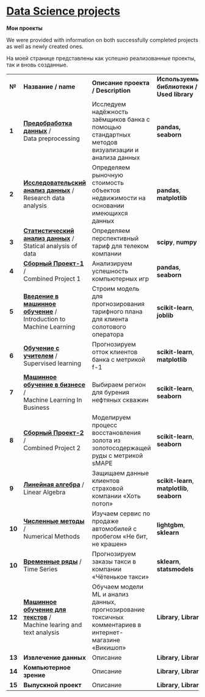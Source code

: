<!DOCTYPE html>
<html>
 <head>
  <meta charset="utf-8">
 </head>
 <body>
<h1><a href="https://praktikum.yandex.ru/data-scientist/" target="_blank">Data Science projects</a></h1>
   
<b>Мои проекты</b><br/>
   
   <p>We were provided with information on both successfully completed projects as well as newly created ones.</p>
   <p>На моей странице представлены как успешно реализованные проекты, так и вновь созданные.</p>
   

<table>
  
<tr>
<td><b>№</b></td>
<td><b>Название / name</b></td>
<td><b>Описание проекта / Description</b></td>
<td><b>Используемые библиотеки / Used library</b></td>
</tr>
  
<tr>
<td><b>1</b></td>
<td><a href="https://github.com/tropanets/ds-projects/blob/main/1_Data_preprocessing.ipynb" target="_blank"><b>Предобработка данных</b></a> /</br>Data preprocessing</td>
<td>Исследуем надёжность заёмщиков банка с помощью стандартных методов визуализации и анализа данных</td>
<td> <b>pandas, seaborn</b></td>
</tr>

<tr>
<td><b>2</b></td>
<td><a href="https://github.com/tropanets/ds-projects/blob/main/2_Research_data_analysis.ipynb" target="_blank"><b>Исследовательский анализ данных</b></a> /</br>Research data analysis</td>
<td>Определяем рыночную стоимость объектов недвижимости на основании имеющихся данных</td>
<td><b>pandas</b>, <b>matplotlib</b></td>
</tr>

<tr>
<td><b>3</b></td>
<td><a href="https://github.com/tropanets/ds-projects/blob/main/3_Statistical_analysis_of_data.ipynb" target="_blank"><b>Статистический анализ данных</b></a> /</br> Statical analysis of data</td>
<td>Определяем перспективный тариф для телеком компании</td>
<td><b>scipy</b>, <b>numpy</b></td>
</tr>

<tr>
<td><b>4</b></td>
<td><a href="https://github.com/tropanets/ds-projects/blob/main/4_Project_1.ipynb" target="_blank"><b>Сборный Проект-1</b></a> /</br>Combined Project 1</td>
<td>Анализируем успешность компьютерных игр</td>
<td><b>pandas</b>, <b>seaborn</b></td>
</tr>

<tr>
<td><b>5</b></td>
<td><a href="https://github.com/tropanets/ds-projects/blob/main/5_Introduction_to_Machine_Learning.ipynb" target="_blank"><b>Введение в машинное обучение</b></a> /</br>Introduction to Machine Learning</td>
<td>Строим модель для прогнозирования тарифного плана для клиента солотового оператора</td>
<td><b>scikit-learn</b>, <b>joblib</b></td>
</tr>

<tr>
<td><b>6</b></td>
<td><a href="https://github.com/tropanets/ds-projects/blob/main/6_Supervised_learning.ipynb" target="_blank"><b>Обучение с учителем</b></a> /</br>Supervised learning</td>
<td>Прогнозируем отток клиентов банка с метрикой f-1</td>
<td><b>scikit-learn</b>, <b>matplotlib</b></td>
</tr>

<tr>
<td><b>7</b></td>
<td><a href="https://github.com/tropanets/ds-projects/blob/main/7_Machine_Learning_In_Business.ipynb" target="_blank"><b>Машинное обучение в бизнесе</b></a> /</br>Machine Learning In Business</td>
<td>Выбираем регион для бурения нефтяных скважин</td>
<td><b>scikit-learn</b>, <b>seaborn</b></td>
</tr>

<tr>
<td><b>8</b></td>
<td><a href="https://github.com/tropanets/ds-projects/blob/main/8_Project_2.ipynb" target="_blank"><b>Сборный Проект-2</b></a> /</br>Combined Project 2</td>
<td>Моделируем процесс восстановления золота из золотосодержащей руды с метрикой sMAPE</td>
<td><b>scikit-learn</b>, <b>seaborn</b></td>
</tr>

<tr>
<td><b>9</b></td>
<td><a href="https://github.com/tropanets/ds-projects/blob/main/9_Linear_Algebra.ipynb" target="_blank"><b>Линейная алгебра</b></a> /</br>Linear Algebra</td>
<td>Защищаем данные клиентов страховой компании «Хоть потоп»</td>
<td><b>scikit-learn</b>, <b>matplotlib</b>, <b>seaborn</b></td>
</tr>

<tr>
<td><b>10</b></td>
<td><a href="https://github.com/tropanets/ds-projects/blob/main/10_Numerical_Methods.ipynb" target="_blank"><b>Численные методы</b></a> /</br>Numerical Methods</td>
<td>Изучаем сервис по продаже автомобилей с пробегом «Не бит, не крашен»</td>
<td><b>lightgbm</b>, <b>sklearn</b></td>
</tr>

<tr>
<td><b>10</b></td>
<td><a href="https://github.com/tropanets/ds-projects/blob/main/11_Time_Series.ipynb" target="_blank"><b>Временные ряды</b></a> /</br>Time Series</td>
<td>Прогнозируем заказы такси в компании «Чётенькое такси»</td>
<td><b>sklearn</b>, <b>statsmodels</b></td>
</tr>

<tr>
<td><b>12</b></td>
<td><a href="https://github.com/tropanets/DS-Projects/blob/main/12_Machine_Learning_and_Text_Analysis.ipynb" target="_blank"><b>Машинное обучение для текстов</b></a> /</br>Machine learing and text analysis</td>
<td>Обучаем модели ML и анализ данных, прогнозирование токсичных комментариев в интернет-магазине «Викишоп»</td>
<td><b>Library</b>, <b>Library</b></td>
</tr>

<tr>
<td><b>13</b></td>
<td><b>Извлечение данных</b></td>
<td>Описание</td>
<td><b>Library</b>, <b>Library</b></td>
</tr>
</body>

<tr>
<td><b>14</b></td>
<td><b>Компьютерное зрение</b></td>
<td>Описание</td>
<td><b>Library</b>, <b>Library</b></td>
</tr>

<tr>
<td><b>15</b></td>
<td><b>Выпускной проект</b></td>
<td>Описание</td>
<td><b>Library</b>, <b>Library</b></td>
</tr>

</table>
